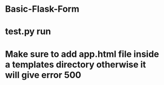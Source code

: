 # Basic-Flask-Form
# test.py run
# Make sure to add app.html file inside a templates directory otherwise it will give error 500
